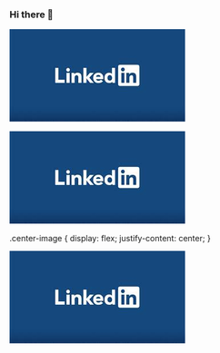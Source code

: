 ### Hi there 👋

[![Logo de LinkedIn](linkedin.jpg)](https://www.linkedin.com)

<div style="align:center"><a href="https://www.linkedin.com"><img src="linkedin.jpg" alt="Logo de LinkedIn"></a></div>

.center-image {
  display: flex;
  justify-content: center;
}

<div class="center-image"><a href="https://www.linkedin.com"><img src="linkedin.jpg" alt="Logo de LinkedIn"></a></div>

<!--
**delbua13/delbua13** is a ✨ _special_ ✨ repository because its `README.md` (this file) appears on your GitHub profile.

Here are some ideas to get you started:

- 🔭 I’m currently working on ...
- 🌱 I’m currently learning ...
- 👯 I’m looking to collaborate on ...
- 🤔 I’m looking for help with ...
- 💬 Ask me about ...
- 📫 How to reach me: ...
- 😄 Pronouns: ...
- ⚡ Fun fact: ...
-->
